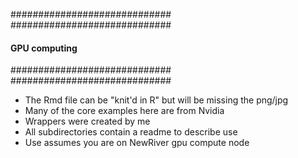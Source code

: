 #############################
#############################
#### GPU computing ##########
#############################
#############################


* The Rmd file can be "knit'd in R" but will be missing the png/jpg
* Many of the core examples here are from Nvidia
* Wrappers were created by me
* All subdirectories contain a readme to describe use
* Use assumes you are on NewRiver gpu compute node
